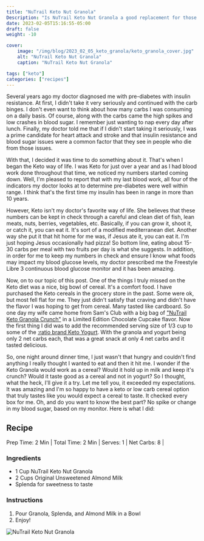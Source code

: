 ```yaml
---
title: "NuTrail Keto Nut Granola"
Description: "Is NuTrail Keto Nut Granola a good replacement for those who miss cereal?"
date: 2023-02-05T15:16:55-05:00
draft: false
weight: -10

cover:
    image: "/img/blog/2023_02_05_keto_granola/keto_granola_cover.jpg"
    alt: "NuTrail Keto Nut Granola"
    caption: "NuTrail Keto Nut Granola"

tags: ["keto"]
categories: ["recipes"]
---
```


Several years ago my doctor diagnosed me with pre-diabetes with insulin resistance.  At first, I didn't take it very seriously and continued with the carb binges.  I don't even want to think about how many carbs I was consuming on a daily basis.  Of course, along with the carbs came the high spikes and low crashes in blood sugar.  I remember just wanting to nap every day after lunch.  Finally, my doctor told me that if I didn't start taking it seriously, I was a prime candidate for heart attack and stroke and that insulin resistance and blood sugar issues were a common factor that they see in people who die from those issues.

With that, I decided it was time to do something about it.  That's when I began the Keto way of life.  I was Keto for just over a year and as I had blood work done throughout that time, we noticed my numbers started coming down.  Well, I'm pleased to report that with my last blood work, all four of the indicators my doctor looks at to determine pre-diabetes were well within range.  I think that's the first time my insulin has been in range in more than 10 years.

However, Keto isn't my doctor's favorite way of life.  She believes that these numbers can be kept in check through a careful and clean diet of fish, lean meats, nuts, berries, vegetables, etc. Basically, if you can grow it, shoot it, or catch it, you can eat it.  It's sort of a modified mediterranean diet.  Another way she put it that hit home for me was, if Jesus ate it, you can eat it. I'm just hoping Jesus occasionally had pizza!  So bottom line, eating about 15-30 carbs per meal with two fruits per day is what she suggests.  In addition, in order for me to keep my numbers in check and ensure I know what foods may impact my blood glucose levels, my doctor prescribed me the Freestyle Libre 3 continuous blood glucose monitor and it has been amazing.

Now, on to our topic of this post.  One of the things I truly missed on the Keto diet was a nice, big bowl of cereal. It's a comfort food. I have purchased the Keto cereals in the grocery store in the past.  Some were ok, but most fell flat for me.  They just didn't satisfy that craving and didn't have the flavor I was hoping to get from cereal.  Many tasted like cardboard.  So one day my wife came home from Sam's Club with a big bag of ["NuTrail Keto Granola Crunch"](https://nutrail.com/) in a Limited Edition Chocolate Cupcake flavor.  Now the first thing I did was to add the recommended serving size of 1/3 cup to some of the [:ratio brand Keto Yogurt](https://ratiofood.com/collections/keto-dairy-snacks).  With the granola and yogurt being only 2 net carbs each, that was a great snack at only 4 net carbs and it tasted delicious.

So, one night around dinner time, I just wasn't that hungry and couldn't find anything I really thought I wanted to eat and then it hit me.  I wonder if the Keto Granola would work as a cereal?  Would it hold up in milk and keep it's crunch?  Would it taste good as a cereal and not in yogurt?  So I thought, what the heck, I'll give it a try.  Let me tell you, it exceeded my expectations.  It was amazing and I'm so happy to have a keto or low carb cereal option that truly tastes like you would expect a cereal to taste.  It checked every box for me.  Oh, and do you want to know the best part?  No spike or change in my blood sugar, based on my monitor.  Here is what I did:

## Recipe
Prep Time: 2 Min |
Total Time: 2 Min |
Serves: 1 |
Net Carbs: 8 |

### Ingredients

* 1 Cup NuTrail Keto Nut Granola
* 2 Cups Original Unsweetened Almond Milk
* Splenda for sweetness to taste

### Instructions
1. Pour Granola, Splenda, and Almond Milk in a Bowl
2. Enjoy!

![NuTrail Keto Nut Granola](/img/blog/2023_02_05_keto_granola/keto_granola_img1.png)